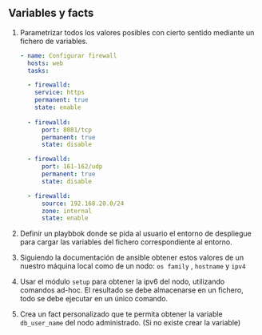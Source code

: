 ## Variables y facts


1. Parametrizar todos los valores posibles con cierto sentido mediante un fichero de variables.

    ```yaml
    - name: Configurar firewall
      hosts: web
      tasks:

      - firewalld:
        service: https
        permanent: true
        state: enable
      
      - firewalld:
          port: 8081/tcp    
          permanent: true
          state: disable

      - firewalld:
          port: 161-162/udp    
          permanent: true
          state: disable

      - firewalld:
          source: 192.168.20.0/24   
          zone: internal
          state: enable
    ```
2. Definir un playbbok donde se pida al usuario el entorno de despliegue para cargar las variables del fichero correspondiente al entorno. 



3. Siguiendo la documentación de ansible obtener estos valores de un nuestro máquina local como de un nodo: `os family` , `hostname` y `ipv4`


4. Usar el módulo `setup` para obtener la ipv6 del nodo, utilizando comandos ad-hoc. El resultado se debe almacenarse en un fichero, todo se debe ejecutar en un único comando.



5. Crea un fact personalizado que te permita obtener la variable `db_user_name` del nodo administrado. (Si no existe crear la variable)